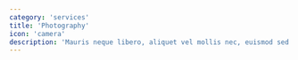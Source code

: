 ```yaml
---
category: 'services'
title: 'Photography'
icon: 'camera'
description: 'Mauris neque libero, aliquet vel mollis nec, euismod sed tellus. Mauris convallis dictum elit id volutpat.'
---
```

